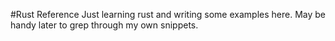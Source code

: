 #Rust Reference
Just learning rust and writing some examples here.  May be handy later to grep through my own snippets.